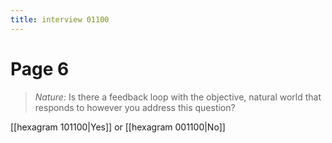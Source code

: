 ```yaml
---
title: interview 01100
---
```

# Page 6
> *Nature:* Is there a feedback loop with the objective, natural world that responds to however you address this question?

[[hexagram 101100|Yes]] or [[hexagram 001100|No]] 